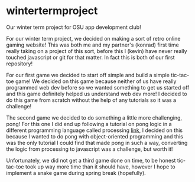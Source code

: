 # wintertermproject
Our winter term project for OSU app development club! 

For our winter term project, we decided on making a sort of retro online gaming website! 
This was both me and my partner's (konrad) first time really taking on a project of this sort, before this I (kevin) have never really touched javascript or git for that matter. In fact this is both of our first repository! 

For our first game we decided to start off simple and build a simple tic-tac-toe game! We decided on this game because neither of us have really programmed web dev before so we wanted something to get us started off and this game definitely helped us understand web dev more! I decided to do this game from scratch without the help of any tutorials so it was a challenge!

The second game we decided to do something a little more challenging, pong! For this one I did end up following a tutorial on pong logic in a different programming language called processing [link](https://www.instructables.com/Pong-With-Processing/), I decided on this because I wanted to do pong with object-oriented programming and this was the only tutorial I could find that made pong in such a way, converting the logic from processing to javascript was a challenge, but worth it! 

Unfortunately, we did not get a third game done on time, to be honest tic-tac-toe took up way more time than it should have, however I hope to implement a snake game during spring break (hopefully). 

